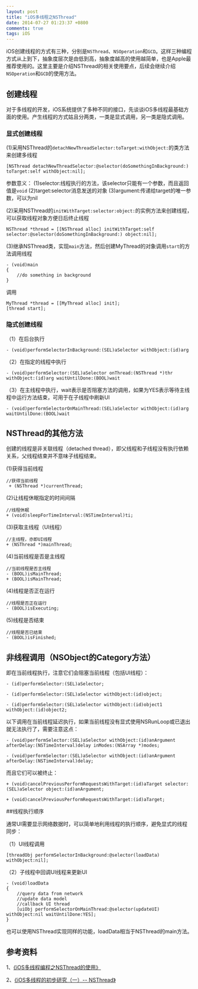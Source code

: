 ```yaml
---
layout: post
title: "iOS多线程之NSThread"
date: 2014-07-27 01:23:37 +0800
comments: true
tags: iOS
---
```

   
   iOS创建线程的方式有三种，分别是`NSThread`、`NSOperation`和`GCD`。这样三种编程方式从上到下，抽象度层次是由低到高，抽象度越高的使用越简单，也是Apple最推荐使用的。这里主要是介绍NSThread的相关使用要点，后续会继续介绍`NSOperation`和`GCD`的使用方法。 

## 创建线程
   对于多线程的开发，iOS系统提供了多种不同的接口，先谈谈iOS多线程最基础方面的使用。产生线程的方式姑且分两类，一类是显式调用，另一类是隐式调用。

### 显式创建线程


(1)采用NSThread的`detachNewThreadSelector:toTarget:withObject:`的类方法来创建多线程

```
[NSThread detachNewThreadSelector:@selector(doSomethingInBackground:) toTarget:self withObject:nil];
```
参数意义：
(1)selector:线程执行的方法，该selector只能有一个参数，而且返回值是`void`
(2)target:selector消息发送的对象
(3)argument:传递给target的唯一参数，可以为nil

(2)采用NSThread的`initWithTarget:selector:object:`的实例方法来创建线程，可以获取线程对象方便日后终止线程

```
NSThread *thread = [[NSThread alloc] initWithTarget:self selector:@selector(doSomethingInBackground:) object:nil];
```

(3)继承NSThread类，实现`main`方法，然后创建MyThread的对象调用`start`的方法调用线程

```
- (void)main
{
    //do something in background
}
```

调用

```
MyThread *thread = [[MyThread alloc] init];
[thread start];
```

### 隐式创建线程
（1）在后台执行

```
- (void)performSelectorInBackground:(SEL)aSelector withObject:(id)arg
```

（2）在指定的线程中执行

```
- (void)performSelector:(SEL)aSelector onThread:(NSThread *)thr withObject:(id)arg waitUntilDone:(BOOL)wait
```

（3）在主线程中执行，wait表示是否阻塞方法的调用，如果为YES表示等待主线程中运行方法结束，可用于在子线程中刷新UI

```
- (void)performSelectorOnMainThread:(SEL)aSelector withObject:(id)arg waitUntilDone:(BOOL)wait
```

## NSThread的其他方法
创建的线程是非关联线程（detached thread），即父线程和子线程没有执行依赖关系，父线程结束并不意味子线程结束。

(1)获得当前线程

```
//获得当前线程
 + (NSThread *)currentThread; 
```

(2)让线程休眠指定的时间间隔

```
//线程休眠
+ (void)sleepForTimeInterval:(NSTimeInterval)ti; 
```

(3)获取主线程（UI线程）

```
//主线程，亦即UI线程
+ (NSThread *)mainThread; 
```

(4)当前线程是否是主线程

```
//当前线程是否主线程
- (BOOL)isMainThread;
+ (BOOL)isMainThread; 
```

(4)线程是否正在运行

```
//线程是否正在运行
- (BOOL)isExecuting; 
```

(5)线程是否结束

```
//线程是否已结束
- (BOOL)isFinished; 
```

## 非线程调用（NSObject的Category方法）

即在当前线程执行，注意它们会阻塞当前线程（包括UI线程）：

```
- (id)performSelector:(SEL)aSelector;
```

```
- (id)performSelector:(SEL)aSelector withObject:(id)object;
```

```
- (id)performSelector:(SEL)aSelector withObject:(id)object1 withObject:(id)object2;
```

 以下调用在当前线程延迟执行，如果当前线程没有显式使用NSRunLoop或已退出就无法执行了，需要注意这点：
 
```
- (void)performSelector:(SEL)aSelector withObject:(id)anArgument afterDelay:(NSTimeInterval)delay inModes:(NSArray *)modes;
```

```
- (void)performSelector:(SEL)aSelector withObject:(id)anArgument afterDelay:(NSTimeInterval)delay;
```

而且它们可以被终止：

```
+ (void)cancelPreviousPerformRequestsWithTarget:(id)aTarget selector:(SEL)aSelector object:(id)anArgument;
```

```
+ (void)cancelPreviousPerformRequestsWithTarget:(id)aTarget;
```

##线程执行顺序

通常UI需要显示网络数据时，可以简单地利用线程的执行顺序，避免显式的线程同步：

（1）UI线程调用

```
[threadObj performSelectorInBackground:@selector(loadData) withObject:nil];
```

（2）子线程中回调UI线程来更新UI

```
- (void)loadData
{
    //query data from network
    //update data model
    //callback UI thread
    [uiObj performSelectorOnMainThread:@selector(updateUI) withObject:nil waitUntilDone:YES];
}
```
也可以使用NSThread实现同样的功能，loadData相当于NSThread的main方法。

## 参考资料

1、[《iOS多线程编程之NSThread的使用》](http://blog.csdn.net/totogo2010/article/details/8010231)

2、[《iOS多线程的初步研究（一）-- NSThread》](http://www.cnblogs.com/sunfrog/p/3243230.html)